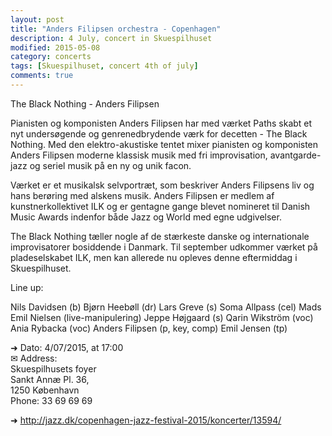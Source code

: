 ```yaml
---
layout: post
title: "Anders Filipsen orchestra - Copenhagen"
description: 4 July, concert in Skuespilhuset
modified: 2015-05-08
category: concerts
tags: [Skuespilhuset, concert 4th of july]
comments: true
---
```

The Black Nothing - Anders Filipsen

Pianisten og komponisten Anders Filipsen har med værket Paths skabt et nyt undersøgende og genrenedbrydende værk for decetten - The Black Nothing. Med den elektro-akustiske tentet mixer pianisten og komponisten Anders Filipsen moderne klassisk musik med fri improvisation, avantgarde-jazz og seriel musik på en ny og unik facon.

Værket er et musikalsk selvportræt, som beskriver Anders Filipsens liv og hans berøring med alskens musik. Anders Filipsen er medlem af kunstnerkollektivet ILK og er gentagne gange blevet nomineret til Danish Music Awards indenfor både Jazz og World med egne udgivelser.

The Black Nothing tæller nogle af de stærkeste danske og internationale improvisatorer bosiddende i Danmark. Til september udkommer værket på pladeselskabet ILK, men kan allerede nu opleves denne eftermiddag i Skuespilhuset.


Line up:

Nils Davidsen (b)
Bjørn Heebøll (dr)
Lars Greve (s)
Soma Allpass (cel)
Mads Emil Nielsen (live-manipulering)
Jeppe Højgaard (s)
Qarin Wikström (voc)
Ania Rybacka (voc)
Anders Filipsen (p, key, comp)
Emil Jensen (tp)


➜ Dato: 4/07/2015, at 17:00<br>
✉ Address:<br>
Skuespilhusets foyer<br>
Sankt Annæ Pl. 36,<br>
1250 København <br>
Phone: 33 69 69 69<br>

➜ <a href="http://jazz.dk/copenhagen-jazz-festival-2015/koncerter/13594/">http://jazz.dk/copenhagen-jazz-festival-2015/koncerter/13594/</a>  




